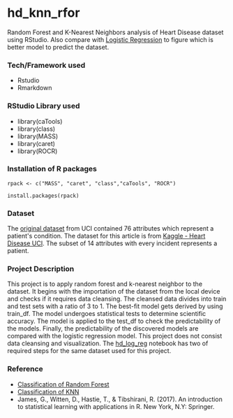 # hd_knn_rfor
Random Forest and K-Nearest Neighbors analysis of Heart Disease dataset using RStudio. Also compare with [Logistic Regression](https://github.com/danypark91/hd_log_reg) to figure which is better model to predict the dataset.

### Tech/Framework used
* Rstudio
* Rmarkdown

### RStudio Library used
* library(caTools)
* library(class)
* library(MASS)
* library(caret)
* library(ROCR)

### Installation of R packages
`rpack <- c("MASS", "caret", "class","caTools", "ROCR")`

`install.packages(rpack)`

### Dataset
The [original dataset](https://archive.ics.uci.edu/ml/datasets/Heart+Disease) from UCI contained 76 attributes which represent a patient's condition. The dataset for this article is from [Kaggle - Heart Disease UCI](https://www.kaggle.com/ronitf/heart-disease-uci). The subset of 14 attributes with every incident represents a patient.

### Project Description
This project is to apply random forest and k-nearest neighbor to the dataset. It begins with the importation of the dataset from the local device and checks if it requires data cleansing. The cleansed data divides into train and test sets with a ratio of 3 to 1. The best-fit model gets derived by using train_df. The model undergoes statistical tests to determine scientific accuracy. The model is applied to the test_df to check the predictability of the models. Finally, the predictability of the discovered models are compared with the logistic regression model.
This project does not consist data cleansing and visualization. The [hd_log_reg](https://github.com/danypark91/hd_log_reg) notebook has two of required steps for the same dataset used for this project. 

### Reference
* [Classification of Random Forest](https://pages.mtu.edu/~shanem/psy5220/daily/Day12/classification.html)
* [Classification of KNN](https://pages.mtu.edu/~shanem/psy5220/daily/Day13/treesforestsKNN.html)
* James, G., Witten, D., Hastie, T., & Tibshirani, R. (2017). An introduction to statistical learning with applications in R. New York, N.Y: Springer.
